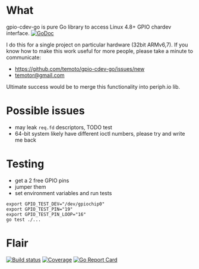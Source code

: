 # What

gpio-cdev-go is pure Go library to access Linux 4.8+ GPIO chardev interface. [![GoDoc](https://godoc.org/github.com/temoto/gpio-cdev-go?status.svg)](https://godoc.org/github.com/temoto/gpio-cdev-go)

I do this for a single project on particular hardware (32bit ARMv6,7).
If you know how to make this work useful for more people, please take a minute to communicate:
- https://github.com/temoto/gpio-cdev-go/issues/new
- temotor@gmail.com

Ultimate success would be to merge this functionality into periph.io lib.


# Possible issues

- may leak `req.fd` descriptors, TODO test
- 64-bit system likely have different ioctl numbers, please try and write me back

# Testing

* get a 2 free GPIO pins
* jumper them
* set environment variables and run tests
```
export GPIO_TEST_DEV="/dev/gpiochip0"
export GPIO_TEST_PIN="19"
export GPIO_TEST_PIN_LOOP="16"
go test ./...
```

# Flair

[![Build status](https://travis-ci.org/temoto/gpio-cdev-go.svg?branch=master)](https://travis-ci.org/temoto/gpio-cdev-go)
[![Coverage](https://codecov.io/gh/temoto/gpio-cdev-go/branch/master/graph/badge.svg)](https://codecov.io/gh/temoto/gpio-cdev-go)
[![Go Report Card](https://goreportcard.com/badge/github.com/temoto/gpio-cdev-go)](https://goreportcard.com/report/github.com/temoto/gpio-cdev-go)

